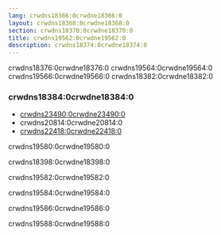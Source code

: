```yaml
---
lang: crwdns18366:0crwdne18366:0
layout: crwdns18368:0crwdne18368:0
section: crwdns18370:0crwdne18370:0
title: crwdns19562:0crwdne19562:0
description: crwdns18374:0crwdne18374:0
---
```


crwdns18376:0crwdne18376:0 crwdns19564:0crwdne19564:0 crwdns19566:0crwdne19566:0 crwdns18382:0crwdne18382:0

### crwdns18384:0crwdne18384:0

- [crwdns23490:0crwdne23490:0](crwdns18386:0crwdne18386:0)
- crwdns20814:0crwdne20814:0
- [crwdns22418:0crwdne22418:0](crwdns20816:0crwdne20816:0)

crwdns19580:0crwdne19580:0

crwdns18398:0crwdne18398:0

crwdns19582:0crwdne19582:0

crwdns19584:0crwdne19584:0

crwdns19586:0crwdne19586:0

crwdns19588:0crwdne19588:0
